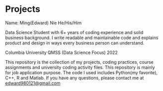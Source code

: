 # Projects 
Name: Ming(Edward) Nie   He/His/Him  

Data Science Student with 6+ years of coding experience and solid business background.
I write readable and maintainable code and explains product and design in ways every business person can understand.

Columbia University QMSS (Data Science Focus) 2022

This repository is the collection of my projects, coding practices, course assignments and university coding activity files. This repository is mainly for job application purpose. The code I used includes Python(my favorite), C++, R and Matlab. If you have any questions, please contact me at edward980121@gmail.com
